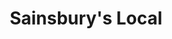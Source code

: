 ---
title: "Sainsbury's Local"
url: /durham/sainsburys-local-cheveley-park-shopping-centre/
shop: Lebensmittel
---